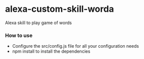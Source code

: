 # alexa-custom-skill-worda
Alexa skill to play game of words

### How to use
- Configure the src/config.js file for all your configuration needs
- npm install to install the dependencies
